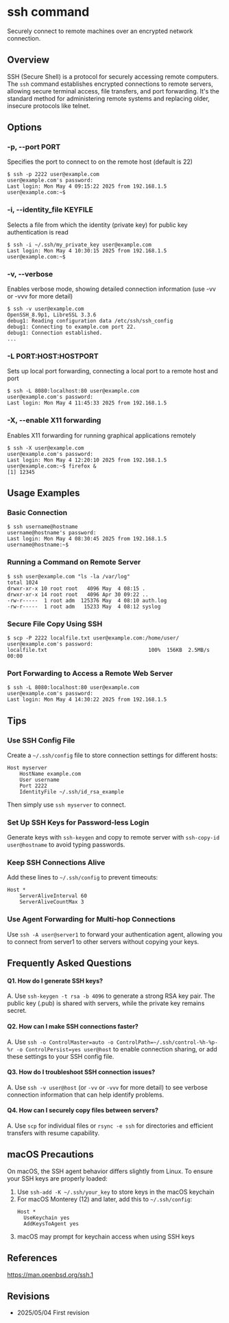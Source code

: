 # ssh command

Securely connect to remote machines over an encrypted network connection.

## Overview

SSH (Secure Shell) is a protocol for securely accessing remote computers. The `ssh` command establishes encrypted connections to remote servers, allowing secure terminal access, file transfers, and port forwarding. It's the standard method for administering remote systems and replacing older, insecure protocols like telnet.

## Options

### **-p, --port PORT**

Specifies the port to connect to on the remote host (default is 22)

```console
$ ssh -p 2222 user@example.com
user@example.com's password: 
Last login: Mon May 4 09:15:22 2025 from 192.168.1.5
user@example.com:~$ 
```

### **-i, --identity_file KEYFILE**

Selects a file from which the identity (private key) for public key authentication is read

```console
$ ssh -i ~/.ssh/my_private_key user@example.com
Last login: Mon May 4 10:30:15 2025 from 192.168.1.5
user@example.com:~$ 
```

### **-v, --verbose**

Enables verbose mode, showing detailed connection information (use -vv or -vvv for more detail)

```console
$ ssh -v user@example.com
OpenSSH_8.9p1, LibreSSL 3.3.6
debug1: Reading configuration data /etc/ssh/ssh_config
debug1: Connecting to example.com port 22.
debug1: Connection established.
...
```

### **-L PORT:HOST:HOSTPORT**

Sets up local port forwarding, connecting a local port to a remote host and port

```console
$ ssh -L 8080:localhost:80 user@example.com
user@example.com's password: 
Last login: Mon May 4 11:45:33 2025 from 192.168.1.5
```

### **-X, --enable X11 forwarding**

Enables X11 forwarding for running graphical applications remotely

```console
$ ssh -X user@example.com
user@example.com's password: 
Last login: Mon May 4 12:20:10 2025 from 192.168.1.5
user@example.com:~$ firefox &
[1] 12345
```

## Usage Examples

### Basic Connection

```console
$ ssh username@hostname
username@hostname's password: 
Last login: Mon May 4 08:30:45 2025 from 192.168.1.5
username@hostname:~$ 
```

### Running a Command on Remote Server

```console
$ ssh user@example.com "ls -la /var/log"
total 1024
drwxr-xr-x 10 root root   4096 May  4 08:15 .
drwxr-xr-x 14 root root   4096 Apr 30 09:22 ..
-rw-r-----  1 root adm  125376 May  4 08:10 auth.log
-rw-r-----  1 root adm   15233 May  4 08:12 syslog
```

### Secure File Copy Using SSH

```console
$ scp -P 2222 localfile.txt user@example.com:/home/user/
user@example.com's password: 
localfile.txt                                 100%  156KB  2.5MB/s  00:00
```

### Port Forwarding to Access a Remote Web Server

```console
$ ssh -L 8080:localhost:80 user@example.com
user@example.com's password: 
Last login: Mon May 4 14:30:22 2025 from 192.168.1.5
```

## Tips

### Use SSH Config File

Create a `~/.ssh/config` file to store connection settings for different hosts:

```
Host myserver
    HostName example.com
    User username
    Port 2222
    IdentityFile ~/.ssh/id_rsa_example
```

Then simply use `ssh myserver` to connect.

### Set Up SSH Keys for Password-less Login

Generate keys with `ssh-keygen` and copy to remote server with `ssh-copy-id user@hostname` to avoid typing passwords.

### Keep SSH Connections Alive

Add these lines to `~/.ssh/config` to prevent timeouts:

```
Host *
    ServerAliveInterval 60
    ServerAliveCountMax 3
```

### Use Agent Forwarding for Multi-hop Connections

Use `ssh -A user@server1` to forward your authentication agent, allowing you to connect from server1 to other servers without copying your keys.

## Frequently Asked Questions

#### Q1. How do I generate SSH keys?
A. Use `ssh-keygen -t rsa -b 4096` to generate a strong RSA key pair. The public key (.pub) is shared with servers, while the private key remains secret.

#### Q2. How can I make SSH connections faster?
A. Use `ssh -o ControlMaster=auto -o ControlPath=~/.ssh/control-%h-%p-%r -o ControlPersist=yes user@host` to enable connection sharing, or add these settings to your SSH config file.

#### Q3. How do I troubleshoot SSH connection issues?
A. Use `ssh -v user@host` (or `-vv` or `-vvv` for more detail) to see verbose connection information that can help identify problems.

#### Q4. How can I securely copy files between servers?
A. Use `scp` for individual files or `rsync -e ssh` for directories and efficient transfers with resume capability.

## macOS Precautions

On macOS, the SSH agent behavior differs slightly from Linux. To ensure your SSH keys are properly loaded:

1. Use `ssh-add -K ~/.ssh/your_key` to store keys in the macOS keychain
2. For macOS Monterey (12) and later, add this to `~/.ssh/config`:
   ```
   Host *
     UseKeychain yes
     AddKeysToAgent yes
   ```
3. macOS may prompt for keychain access when using SSH keys

## References

https://man.openbsd.org/ssh.1

## Revisions

- 2025/05/04 First revision
